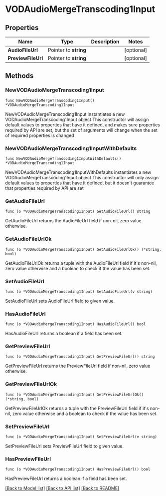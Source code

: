 # VODAudioMergeTranscoding1Input

## Properties

Name | Type | Description | Notes
------------ | ------------- | ------------- | -------------
**AudioFileUrl** | Pointer to **string** |  | [optional] 
**PreviewFileUrl** | Pointer to **string** |  | [optional] 

## Methods

### NewVODAudioMergeTranscoding1Input

`func NewVODAudioMergeTranscoding1Input() *VODAudioMergeTranscoding1Input`

NewVODAudioMergeTranscoding1Input instantiates a new VODAudioMergeTranscoding1Input object
This constructor will assign default values to properties that have it defined,
and makes sure properties required by API are set, but the set of arguments
will change when the set of required properties is changed

### NewVODAudioMergeTranscoding1InputWithDefaults

`func NewVODAudioMergeTranscoding1InputWithDefaults() *VODAudioMergeTranscoding1Input`

NewVODAudioMergeTranscoding1InputWithDefaults instantiates a new VODAudioMergeTranscoding1Input object
This constructor will only assign default values to properties that have it defined,
but it doesn't guarantee that properties required by API are set

### GetAudioFileUrl

`func (o *VODAudioMergeTranscoding1Input) GetAudioFileUrl() string`

GetAudioFileUrl returns the AudioFileUrl field if non-nil, zero value otherwise.

### GetAudioFileUrlOk

`func (o *VODAudioMergeTranscoding1Input) GetAudioFileUrlOk() (*string, bool)`

GetAudioFileUrlOk returns a tuple with the AudioFileUrl field if it's non-nil, zero value otherwise
and a boolean to check if the value has been set.

### SetAudioFileUrl

`func (o *VODAudioMergeTranscoding1Input) SetAudioFileUrl(v string)`

SetAudioFileUrl sets AudioFileUrl field to given value.

### HasAudioFileUrl

`func (o *VODAudioMergeTranscoding1Input) HasAudioFileUrl() bool`

HasAudioFileUrl returns a boolean if a field has been set.

### GetPreviewFileUrl

`func (o *VODAudioMergeTranscoding1Input) GetPreviewFileUrl() string`

GetPreviewFileUrl returns the PreviewFileUrl field if non-nil, zero value otherwise.

### GetPreviewFileUrlOk

`func (o *VODAudioMergeTranscoding1Input) GetPreviewFileUrlOk() (*string, bool)`

GetPreviewFileUrlOk returns a tuple with the PreviewFileUrl field if it's non-nil, zero value otherwise
and a boolean to check if the value has been set.

### SetPreviewFileUrl

`func (o *VODAudioMergeTranscoding1Input) SetPreviewFileUrl(v string)`

SetPreviewFileUrl sets PreviewFileUrl field to given value.

### HasPreviewFileUrl

`func (o *VODAudioMergeTranscoding1Input) HasPreviewFileUrl() bool`

HasPreviewFileUrl returns a boolean if a field has been set.


[[Back to Model list]](../README.md#documentation-for-models) [[Back to API list]](../README.md#documentation-for-api-endpoints) [[Back to README]](../README.md)


